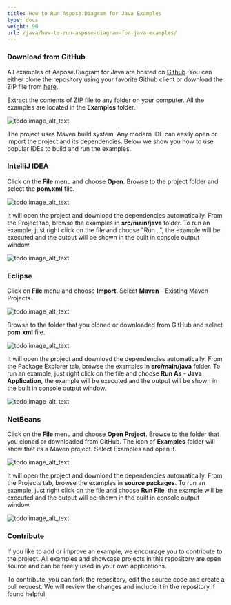 ```yaml
---
title: How to Run Aspose.Diagram for Java Examples
type: docs
weight: 90
url: /java/how-to-run-aspose-diagram-for-java-examples/
---
```


### **Download from GitHub**
All examples of Aspose.Diagram for Java are hosted on [Github](https://github.com/asposediagram/Aspose.Diagram-for-Java). You can either clone the repository using your favorite Github client or download the ZIP file from [here](https://github.com/asposediagram/Aspose.Diagram-for-Java/archive/master.zip).

Extract the contents of ZIP file to any folder on your computer. All the examples are located in the **Examples** folder.

![todo:image_alt_text](how-to-run-aspose-diagram-for-java-examples_1.png)

The project uses Maven build system. Any modern IDE can easily open or import the project and its dependencies. Below we show you how to use popular IDEs to build and run the examples.
### **IntelliJ IDEA**
Click on the **File** menu and choose **Open**. Browse to the project folder and select the **pom.xml** file.

![todo:image_alt_text](how-to-run-aspose-diagram-for-java-examples_2.png)

It will open the project and download the dependencies automatically. From the Project tab, browse the examples in **src/main/java** folder. To run an example, just right click on the file and choose "Run ..", the example will be executed and the output will be shown in the built in console output window.

![todo:image_alt_text](how-to-run-aspose-diagram-for-java-examples_3.png)
### **Eclipse**
Click on **File** menu and choose **Import**. Select **Maven** - Existing Maven Projects.

![todo:image_alt_text](how-to-run-aspose-diagram-for-java-examples_4.png)

Browse to the folder that you cloned or downloaded from GitHub and select **pom.xml** file.

![todo:image_alt_text](how-to-run-aspose-diagram-for-java-examples_5.png)

It will open the project and download the dependencies automatically. From the Package Explorer tab, browse the examples in **src/main/java** folder. To run an example, just right click on the file and choose **Run As** - **Java Application**, the example will be executed and the output will be shown in the built in console output window.

![todo:image_alt_text](how-to-run-aspose-diagram-for-java-examples_6.png)
### **NetBeans**
Click on the **File** menu and choose **Open Project**. Browse to the folder that you cloned or downloaded from GitHub. The icon of **Examples** folder will show that its a Maven project. Select Examples and open it.

![todo:image_alt_text](how-to-run-aspose-diagram-for-java-examples_7.png)

It will open the project and download the dependencies automatically. From the Projects tab, browse the examples in **source packages**. To run an example, just right click on the file and choose **Run File**, the example will be executed and the output will be shown in the built in console output window.

![todo:image_alt_text](how-to-run-aspose-diagram-for-java-examples_8.png)
### **Contribute**
If you like to add or improve an example, we encourage you to contribute to the project. All examples and showcase projects in this repository are open source and can be freely used in your own applications.

To contribute, you can fork the repository, edit the source code and create a pull request. We will review the changes and include it in the repository if found helpful.

